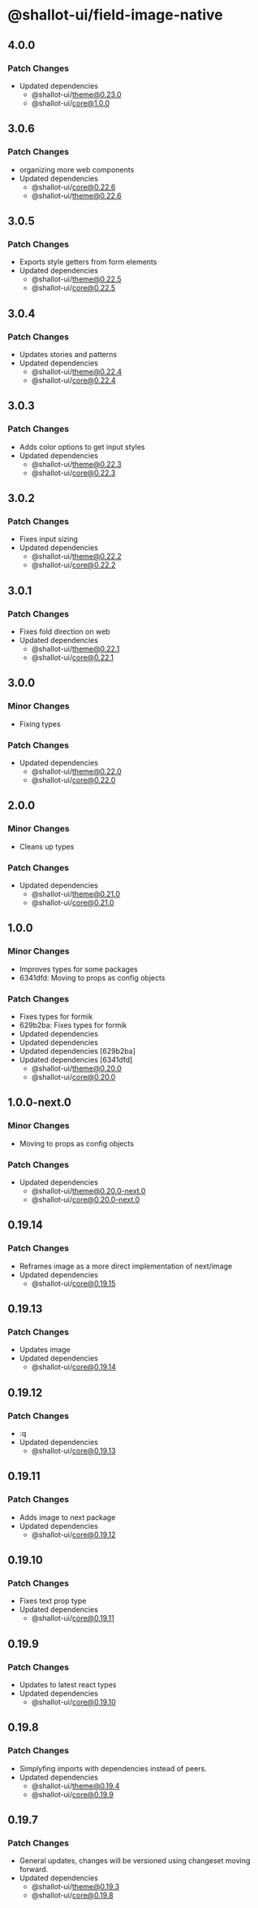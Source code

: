 # @shallot-ui/field-image-native

## 4.0.0

### Patch Changes

- Updated dependencies
  - @shallot-ui/theme@0.23.0
  - @shallot-ui/core@1.0.0

## 3.0.6

### Patch Changes

- organizing more web components
- Updated dependencies
  - @shallot-ui/core@0.22.6
  - @shallot-ui/theme@0.22.6

## 3.0.5

### Patch Changes

- Exports style getters from form elements
- Updated dependencies
  - @shallot-ui/theme@0.22.5
  - @shallot-ui/core@0.22.5

## 3.0.4

### Patch Changes

- Updates stories and patterns
- Updated dependencies
  - @shallot-ui/theme@0.22.4
  - @shallot-ui/core@0.22.4

## 3.0.3

### Patch Changes

- Adds color options to get input styles
- Updated dependencies
  - @shallot-ui/theme@0.22.3
  - @shallot-ui/core@0.22.3

## 3.0.2

### Patch Changes

- Fixes input sizing
- Updated dependencies
  - @shallot-ui/theme@0.22.2
  - @shallot-ui/core@0.22.2

## 3.0.1

### Patch Changes

- Fixes fold direction on web
- Updated dependencies
  - @shallot-ui/theme@0.22.1
  - @shallot-ui/core@0.22.1

## 3.0.0

### Minor Changes

- Fixing types

### Patch Changes

- Updated dependencies
  - @shallot-ui/theme@0.22.0
  - @shallot-ui/core@0.22.0

## 2.0.0

### Minor Changes

- Cleans up types

### Patch Changes

- Updated dependencies
  - @shallot-ui/theme@0.21.0
  - @shallot-ui/core@0.21.0

## 1.0.0

### Minor Changes

- Improves types for some packages
- 6341dfd: Moving to props as config objects

### Patch Changes

- Fixes types for formik
- 629b2ba: Fixes types for formik
- Updated dependencies
- Updated dependencies
- Updated dependencies [629b2ba]
- Updated dependencies [6341dfd]
  - @shallot-ui/theme@0.20.0
  - @shallot-ui/core@0.20.0

## 1.0.0-next.0

### Minor Changes

- Moving to props as config objects

### Patch Changes

- Updated dependencies
  - @shallot-ui/theme@0.20.0-next.0
  - @shallot-ui/core@0.20.0-next.0

## 0.19.14

### Patch Changes

- Reframes image as a more direct implementation of next/image
- Updated dependencies
  - @shallot-ui/core@0.19.15

## 0.19.13

### Patch Changes

- Updates image
- Updated dependencies
  - @shallot-ui/core@0.19.14

## 0.19.12

### Patch Changes

- :q
- Updated dependencies
  - @shallot-ui/core@0.19.13

## 0.19.11

### Patch Changes

- Adds image to next package
- Updated dependencies
  - @shallot-ui/core@0.19.12

## 0.19.10

### Patch Changes

- Fixes text prop type
- Updated dependencies
  - @shallot-ui/core@0.19.11

## 0.19.9

### Patch Changes

- Updates to latest react types
- Updated dependencies
  - @shallot-ui/core@0.19.10

## 0.19.8

### Patch Changes

- Simplyfing imports with dependencies instead of peers.
- Updated dependencies
  - @shallot-ui/theme@0.19.4
  - @shallot-ui/core@0.19.9

## 0.19.7

### Patch Changes

- General updates, changes will be versioned using changeset moving forward.
- Updated dependencies
  - @shallot-ui/theme@0.19.3
  - @shallot-ui/core@0.19.8
